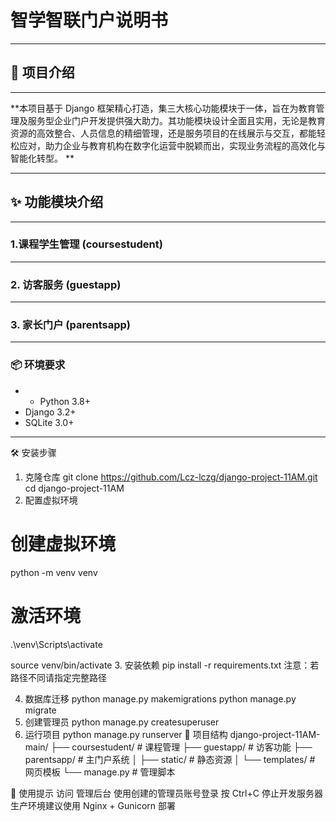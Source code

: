 # 智学智联门户说明书
---
## 🧾 项目介绍
---
**本项目基于 Django 框架精心打造，集三大核心功能模块于一体，旨在为教育管理及服务型企业门户开发提供强大助力。其功能模块设计全面且实用，无论是教育资源的高效整合、人员信息的精细管理，还是服务项目的在线展示与交互，都能轻松应对，助力企业与教育机构在数字化运营中脱颖而出，实现业务流程的高效化与智能化转型。
**

---
## ✨ 功能模块介绍
---
### 1.课程学生管理 (coursestudent)

---
### 2. 访客服务 (guestapp)

---
### 3. 家长门户 (parentsapp)

---
<!-- by 吴和师 -->
### 📦 环境要求

- - Python 3.8+
- Django 3.2+
- SQLite 3.0+
------

🛠️ 安装步骤
1. 克隆仓库
git clone https://github.com/Lcz-lczg/django-project-11AM.git
cd django-project-11AM
2. 配置虚拟环境
# 创建虚拟环境
python -m venv venv

# 激活环境

.\venv\Scripts\activate


source venv/bin/activate
3. 安装依赖
pip install -r requirements.txt
注意：若路径不同请指定完整路径

4. 数据库迁移
python manage.py makemigrations
python manage.py migrate
5. 创建管理员
python manage.py createsuperuser
6. 运行项目
python manage.py runserver
📁 项目结构
django-project-11AM-main/
├── coursestudent/    # 课程管理
├── guestapp/         # 访客功能
├── parentsapp/       # 主门户系统
│   ├── static/       # 静态资源
│   └── templates/    # 网页模板
└── manage.py         # 管理脚本
    
🚀 使用提示
访问 管理后台 使用创建的管理员账号登录
按 Ctrl+C 停止开发服务器
生产环境建议使用 Nginx + Gunicorn 部署
<!-- by 吴和师 -->


